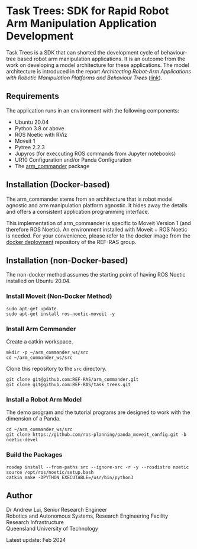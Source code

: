# Task Trees: SDK for Rapid Robot Arm Manipulation Application Development 

Task Trees is a SDK that can shorted the development cycle of behaviour-tree based robot arm manipulation applications. It is an outcome from the work on developing a model architecture for these applications. The model architecture is introduced in the report _Architecting Robot-Arm Applications with Robotic Manipulation Platforms and Behaviour Trees_ ([link](docs/assets/ArchitectingRobotApplicationsV2.pdf)).

## Requirements

The application runs in an environment with the following components:
- Ubuntu 20.04
- Python 3.8 or above
- ROS Noetic with RViz
- Moveit 1
- Pytree 2.2.3
- Jupyros (for execcuting ROS commands from Jupyter notebooks)
- UR10 Configuration and/or Panda Configuration
- The [arm_commander](https://github.com/REF-RAS/arm_commander) package

## Installation (Docker-based)

The arm_commander stems from an architecture that is robot model agnostic and arm manipulation platform agnostic. It hides away the
details and offers a consistent application programming interface. 

This implementation of arm_commander is specific to Moveit Version 1 (and therefore ROS Noetic). An environment installed with Moveit + ROS Noetic is needed. For your convenience, please refer to the docker image from the [docker deployment](https://github.com/REF-RAS/docker_deployment) repository of the REF-RAS group.


## Installation (non-Docker-based)

The non-docker method assumes the starting point of having ROS Noetic installed on Ubuntu 20.04.

### Install Moveit (Non-Docker Method) 

```
sudo apt-get update
sudo apt-get install ros-noetic-moveit -y
```

### Install Arm Commander

Create a catkin workspace.
```
mkdir -p ~/arm_commander_ws/src
cd ~/arm_commander_ws/src
```

Clone this repository to the `src` directory.
```
git clone git@github.com:REF-RAS/arm_commander.git
git clone git@github.com:REF-RAS/task_trees.git
```

### Install a Robot Arm Model

The demo program and the tutorial programs are designed to work with the dimension of a Panda.

```
cd ~/arm_commander_ws/src
git clone https://github.com/ros-planning/panda_moveit_config.git -b noetic-devel 
```

### Build the Packages

```
rosdep install --from-paths src --ignore-src -r -y --rosdistro noetic
source /opt/ros/noetic/setup.bash
catkin_make -DPYTHON_EXECUTABLE=/usr/bin/python3
```


## Author

Dr Andrew Lui, Senior Research Engineer <br />
Robotics and Autonomous Systems, Research Engineering Facility <br />
Research Infrastructure <br />
Queensland University of Technology <br />

Latest update: Feb 2024
